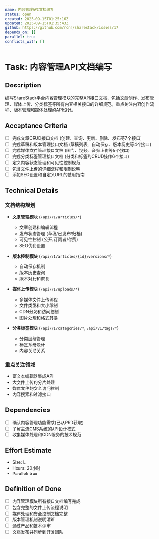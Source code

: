 ```yaml
---
name: 内容管理API文档编写
status: open
created: 2025-09-15T01:25:16Z
updated: 2025-09-15T01:35:43Z
github: https://github.com/rcnn/sharestack/issues/17
depends_on: []
parallel: true
conflicts_with: []
---
```


# Task: 内容管理API文档编写

## Description

编写ShareStack平台内容管理模块的完整API接口文档，包括文章创作、发布管理、媒体上传、分类标签等所有内容相关接口的详细规范。重点关注内容创作流程、版本管理和媒体处理的API设计。

## Acceptance Criteria

- [ ] 完成文章CRUD接口文档 (创建、查询、更新、删除、发布等7个接口)
- [ ] 完成草稿和版本管理接口文档 (草稿列表、自动保存、版本历史等4个接口)
- [ ] 完成媒体文件管理接口文档 (图片、视频、音频上传等5个接口)
- [ ] 完成分类标签管理接口文档 (分类和标签的CRUD操作6个接口)
- [ ] 定义内容状态管理和可见性控制规范
- [ ] 包含文件上传的详细流程和限制说明
- [ ] 添加SEO设置和自定义URL的使用指南

## Technical Details

### 文档结构规划
- **文章管理模块** (`/api/v1/articles/*`)
  - 文章创建和编辑流程
  - 发布状态管理 (草稿/已发布/归档)
  - 可见性控制 (公开/订阅者/付费)
  - SEO优化设置

- **版本控制模块** (`/api/v1/articles/{id}/versions/*`)
  - 自动保存机制
  - 版本历史查询
  - 版本对比和恢复

- **媒体上传模块** (`/api/v1/uploads/*`)
  - 多媒体文件上传流程
  - 文件类型和大小限制
  - CDN分发和访问控制
  - 图片处理和格式转换

- **分类标签模块** (`/api/v1/categories/*`, `/api/v1/tags/*`)
  - 分类层级管理
  - 标签系统设计
  - 内容关联关系

### 重点关注领域
- 富文本编辑器集成API
- 大文件上传的分片处理
- 媒体文件的安全访问控制
- 内容搜索和过滤接口

## Dependencies

- [ ] 确认内容管理功能需求(已从PRD获取)
- [ ] 了解主流CMS系统的API设计模式
- [ ] 收集媒体处理和CDN服务的技术规范

## Effort Estimate

- Size: L
- Hours: 20小时
- Parallel: true

## Definition of Done

- [ ] 内容管理模块所有接口文档编写完成
- [ ] 包含完整的文件上传流程说明
- [ ] 媒体处理和安全控制文档完整
- [ ] 版本管理机制说明清晰
- [ ] 通过产品和技术评审
- [ ] 文档发布并同步到开发团队